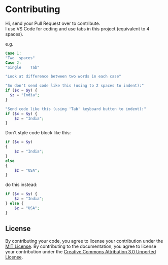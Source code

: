 # Contributing

Hi, send your Pull Request over to contribute.<br>
I use VS Code for coding and use tabs in this project (equivalent to 4 spaces).

e.g.
```php
Case 1:
"Two  spaces"
Case 2:
"Single    Tab"

"Look at difference between two words in each case"

"So don't send code like this (using to 2 spaces to indent):"
if ($x = $y) {
  $z = "India";
}

"Send code like this (using 'Tab' keyboard button to indent):"
if ($x = $y) {
    $z = "India";
}
```

Don't style code block like this:
```php
if ($x = $y)
{
    $z = "India";
}
else
{
    $z = "USA";
}
```

do this instead:
```php
if ($x = $y) {
    $z = "India";
} else {
    $z = "USA";
}
```

## License

By contributing your code, you agree to license your contribution under the [MIT License](../LICENSE).
By contributing to the documentation, you agree to license your contribution under the [Creative Commons Attribution 3.0 Unported License](https://creativecommons.org/licenses/by/3.0/).